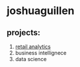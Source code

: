# joshuaguillen
## projects:

1. [retail analytics](https://linkmehere.com)
2. business intellignece
3. data science
